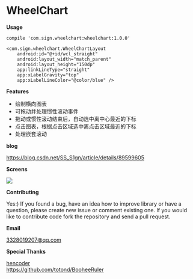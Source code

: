 # WheelChart
**Usage**

`compile 'com.sign.wheelchart:wheelchart:1.0.0'`

```
<com.sign.wheelchart.WheelChartLayout
    android:id="@+id/wcl_straight"
    android:layout_width="match_parent"
    android:layout_height="150dp"
    app:linkLineType="straight"
    app:xLabelGravity="top"
    app:xLabelLineColor="@color/blue" />
```

**Features** 
- 绘制横向图表  
- 可拖动并处理惯性滚动事件  
- 拖动或惯性滚动结束后，自动选中离中心最近的下标   
- 点击图表，根据点击区域选中离点击区域最近的下标  
- 处理嵌套滚动  

**blog**

https://blog.csdn.net/SS_S1gn/article/details/89599605

**Screens**

![](https://github.com/SilenceBurst/WheelChart/blob/master/gif/example.gif)

**Contributing**

Yes:) If you found a bug, have an idea how to improve library or have a question, please create new issue or comment existing one. If you would like to contribute code fork the repository and send a pull request.

**Email**

3328019207@qq.com

**Special Thanks**  

[hencoder](https://hencoder.com/)  
https://github.com/totond/BooheeRuler
